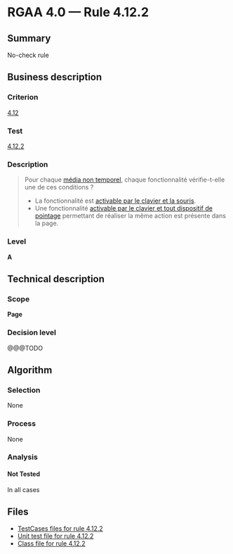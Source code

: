 # RGAA 4.0 — Rule 4.12.2

## Summary

No-check rule

## Business description

### Criterion

[4.12](https://www.numerique.gouv.fr/publications/rgaa-accessibilite/methode/criteres/#crit-4-12)

### Test

[4.12.2](https://www.numerique.gouv.fr/publications/rgaa-accessibilite/methode/criteres/#test-4-12-2)

### Description

> Pour chaque [média non temporel](https://www.numerique.gouv.fr/publications/rgaa-accessibilite/methode/glossaire/#media-non-temporel), chaque fonctionnalité vérifie-t-elle une de ces conditions ?
> 
> * La fonctionnalité est [activable par le clavier et la souris](https://www.numerique.gouv.fr/publications/rgaa-accessibilite/methode/glossaire/#accessible-et-activable-par-le-clavier-et-tout-dispositif-de-pointage).
> * Une fonctionnalité [activable par le clavier et tout dispositif de pointage](https://www.numerique.gouv.fr/publications/rgaa-accessibilite/methode/glossaire/#accessible-et-activable-par-le-clavier-et-tout-dispositif-de-pointage) permettant de réaliser la même action est présente dans la page.

### Level

**A**


## Technical description

### Scope

**Page**

### Decision level

@@@TODO


## Algorithm

### Selection

None

### Process

None

### Analysis

#### Not Tested

In all cases


## Files

- [TestCases files for rule 4.12.2](https://gitlab.com/asqatasun/Asqatasun/-/tree/master/rules/rules-rgaa4.0/src/test/resources/testcases/rgaa40/Rgaa40Rule041202/)
- [Unit test file for rule 4.12.2](https://gitlab.com/asqatasun/Asqatasun/-/blob/master/rules/rules-rgaa4.0/src/test/java/org/asqatasun/rules/rgaa40/Rgaa40Rule041202Test.java)
- [Class file for rule 4.12.2](https://gitlab.com/asqatasun/Asqatasun/-/blob/master/rules/rules-rgaa4.0/src/main/java/org/asqatasun/rules/rgaa40/Rgaa40Rule041202.java)


